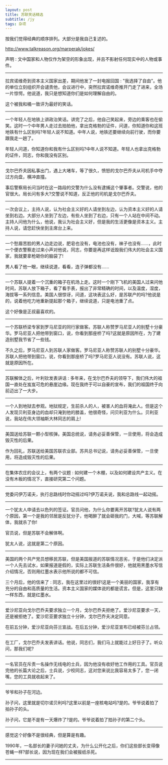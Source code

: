 ```yaml
---
layout: post
title: 苏联笑话精选
subtitle: /jy
tags: 杂项
---
```


按我们觉得经典的顺序排列。大部分是我自己复述的。

http://www.talkreason.org/marperak/jokes/

声明 : 文中国家和人物仅作为架空的形象出现，并且不影射任何现实中的人物或事件。

-----

拉宾诺维奇到资本主义国家出差，期间他发了一封电报回国 : "我选择了自由"。他的单位立刻组织开会谴责他，会议进行中，突然拉宾诺维奇推开门走了进来，全场一片惊愕。他说道，我只是想知道你们是如何理解自由的。

这个被我和橘一致评为最好的笑话。

-----

一个年轻人在地铁上讲政治笑话。讲完了之后，他自己笑起来，旁边的乘客也在偷笑。这时一个中年男人走过去拍拍他，拿出克格勃的证件，问道，你知道你和这班地铁有什么区别吗?年轻人说不知道。中年人说，地铁还要继续向前行驶，而你要跟我走一趟了。

年轻人问道，你知道你和我有什么区别吗?中年人说不知道。年轻人也拿出克格勃的证件，同志，你和我没有区别。

-----

戈尔巴乔夫因私事出门，遇上大堵车，等了很久，愤怒的戈尔巴乔夫从司机手中夺过方向盘，横冲直撞。

事后警察局长问当时在这一路段的交警为什么没有逮捕这个肇事者。交警说，他的官很大。局长问有多大?交警说不知道，反正他的司机是戈尔巴乔夫。

-----

一次会议上，主持人说，认为社会主义好的人请坐到左边，认为资本主义好的人请坐到右边。大部分人坐到了左边，有些人坐到了右边，只有一个人站在中间不动。主持人问他为什么，他说，我认为社会主义好，但是我的生活更像是资本主义。主持人说，请您赶快坐到主席台上来。

-----

一个愁眉苦脸的男人边走边说，肥皂也没有，电池也没有，袜子也没有......，此时一个便衣警察走过来小声对他说，同志，你要是再这样诋毁我们伟大的社会主义国家，我就要拿枪砸你的脑袋了!

男人看了他一眼，继续说道，看看，连子弹都没有......

-----

一个苏联人提着一个沉重的箱子在机场上走。这时一个刚下飞机的美国人过来问他时间，苏联人放下箱子，看了看手表，报出了非常精确的时间，以及温度，湿度，海拔等一系列信息。美国人很惊讶，问道，这块表这么好，是苏联产的吗?他说是的，说着他吃力地重新提起那个箱子，继续说道，只是电池重了点。

这个好像是正叔最喜欢的。

-----

一个苏联桥梁专家到罗马尼亚的同行家做客。苏联人称赞罗马尼亚人的别墅十分豪华。罗马尼亚人把他带到窗口，说，你看到那座桥了吗?这就是原因所在，为了建造别墅我节省了一些钱。

不久之后，罗马尼亚人到苏联人家做客。罗马尼亚人称赞苏联人的别墅十分豪华。苏联人把他带到窗口，说，你看到那座桥了吗?罗马尼亚人说没有。苏联人说，这就是原因所在。

-----

苏联解体之后，叶利钦发表讲话 : 多年来，在戈尔巴乔夫的领导下，我们伟大的祖国一直处在岌岌可危的悬崖边缘。现在我终于可以自豪的宣布，我们的祖国终于向前迈出了一大步。

-----

一个人到地狱去参观。地狱规定，生前杀人的人，被害人的血将淹此人。但是这个人发现贝利亚身边的血却只淹到他的膝盖，他很奇怪，问贝利亚为什么。贝利亚说，我站在伟大领袖斯大林同志的肩上!

-----

美国送给苏联一颗小型核弹。美国总统说，请务必妥善保管，一旦使用，将会造成毁灭性的后果。

作为回礼，苏联送给美国苏联农业部。苏共总书记说，请务必妥善保管，一旦使用，将造成毁灭性的后果。

-----

在集体农庄的会议上，有两个议题 : 如何建一个木棚，以及如何建设共产主义。在没有木板的情况下，直接研究第二个问题。

-----

党委问伊万诺夫，执行总路线时你动摇过吗?伊万诺夫说，我和总路线一起动摇。

-----

一个犹太人申请去以色列的签证。官员问他，为什么你要离开苏联?犹太人说有两个原因，第一个是我的邻居是反犹分子，他喝醉了就会砸我的门，大喊，等苏联解体，我就杀了你!

官员说，但是苏联不会解体啊。

犹太人说，这就是第二个原因。

-----

美国的两个共产党员想移民苏联，但是美国报道的苏联情况恶劣，于是他们决定派一个人先去试水，如果报道是假的，实际上苏联生活条件很好，他就用黑墨水写信介绍情况，否则用红墨水表示他所说的都不可信。

三个月后，他的信来了 : 同志，我在这里过的很好!这是一个美丽的国家，我享有充分的自由和高质量的生活。资本主义国家的媒体说的都是谎言。但是，这里只缺一样东西，就是红墨水。

-----

爱沙尼亚向戈尔巴乔夫要求独立一个月，戈尔巴乔夫拒绝了。爱沙尼亚要求一天，还是被拒绝了。爱沙尼亚要求独立十分钟，戈尔巴乔夫决定同意。

在前五分钟，爱沙尼亚向芬兰宣战。在后五分钟，爱沙尼亚宣布已经被芬兰占领。

-----

在工厂，戈尔巴乔夫发表讲话。他说，同志们，我们马上就能过上好日子了。听众问，那我们呢?

-----

一名官员在斥责一名操作无线电的士兵，因为他没有收好他工作用的工具。官员说完他的长篇大论之后，士兵说，少校同志，这对您来说比我容易太多了，您一闭嘴，您的工具就收起来了。

-----

爷爷和孙子在河边。

孙子问，这里就是切尔诺贝利吗?这里以前是一座核电站吗?是的。爷爷说着拍了拍孙子的头。

孙子问，它是不是有一天爆炸了?是的。爷爷说着拍了拍孙子的第二个头。

-----

感觉这个好像不是很经典，但是算是有趣。

1990年，一名部长的妻子问她的丈夫，为什么公开化之后，你们这些部长变得像苍蝇一样?部长说，因为现在我们会被报纸杀死。

-----

